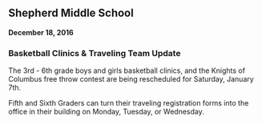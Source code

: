 ## Shepherd Middle School
**December 18, 2016**



### Basketball Clinics & Traveling Team Update

The 3rd - 6th grade boys and girls basketball clinics, and the Knights of Columbus free throw contest are being rescheduled for Saturday, January 7th.

Fifth and Sixth Graders can turn their traveling registration forms into the office in their building on Monday, Tuesday, or Wednesday. 
